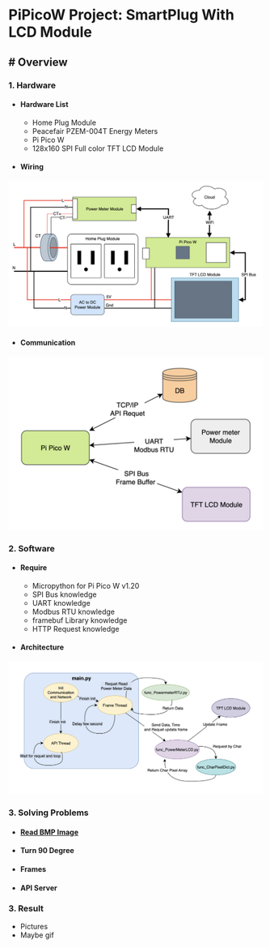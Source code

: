 # **PiPicoW Project: SmartPlug With LCD Module**
##  # Overview

### 1. Hardware
* #### Hardware List 
	* Home Plug Module
	* Peacefair PZEM-004T Energy Meters 
	* Pi Pico W
	* 128x160 SPI Full color TFT LCD Module
	
* #### Wiring
![HW_img](/Images/HW_wire.png)

* #### Communication
![HW_img](/Images/HW_Comm.png)

### 2. Software
* #### Require
	* Micropython for Pi Pico W v1.20
	* SPI Bus knowledge
	* UART knowledge
	* Modbus RTU knowledge
	* framebuf Library knowledge
	* HTTP Request knowledge

* #### Architecture
![SW_img](/Images/SW_FSM.png)

### 3. Solving Problems
* #### [Read BMP Image](/Document/Read_BMP.md)
* #### Turn 90 Degree
* #### Frames
* #### API Server

### 3. Result
* Pictures
* Maybe gif
